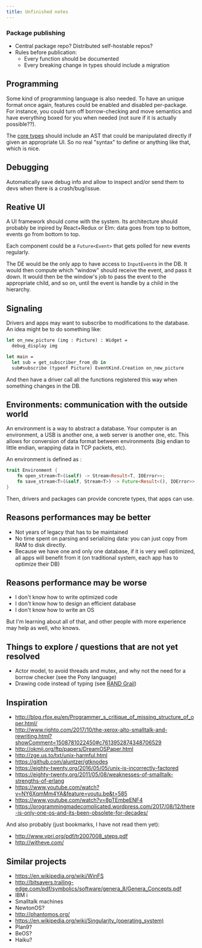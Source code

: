 ```yaml
---
title: Unfinished notes
---
```


### Package publishing

- Central package repo? Distributed self-hostable repos?
- Rules before publication:
  - Every function should be documented
  - Every breaking change in types should include a migration

## Programming

Some kind of programming language is also needed. To have an unique format
once again, features could be enabled and disabled per-package. For instance,
you could turn off borrow-checking and move semantics and have everything
boxed for you when needed (not sure if it is actually possible??).

The [core types](core-types.md) should include an AST that could be manipulated directly if
given an appropriate UI. So no real "syntax" to define or anything like that, which is nice.

## Debugging

Automatically save debug info and allow to inspect and/or send them to devs when there is a crash/bug/issue.

## Reative UI

A UI framework should come with the system. Its architecture should
probably be inpired by React+Redux or Elm: data goes from top to bottom,
events go from bottom to top.

Each component could be a `Future<Event>` that gets polled for new events regularly.

The DE would be the only app to have access to `InputEvent`s in the DB. It would then
compute which "window" should receive the event, and pass it down. It would then be the window's
job to pass the event to the appropriate child, and so on, until the event is handle by a child in the
hierarchy.

## Signaling

Drivers and apps may want to subscribe to modifications to the database. An idea might
be to do something like:

```ocaml
let on_new_picture (img : Picture) : Widget =
  debug_display img

let main =
  let sub = get_subscriber_from_db in
  sub#subscribe (typeof Picture) EventKind.Creation on_new_picture
```

And then have a driver call all the functions registered this way when something changes in the DB.

## Environments: communication with the outside world

An environment is a way to abstract a database. Your computer is an environment,
a USB is another one, a web server is another one, etc. This allows for conversion
of data format between environments (big endian to little endian, wrapping data in TCP packets, etc).

An environment is defined as :

```rust
trait Environment {
    fn open_stream<T>(&self) -> Stream<Result<T, IOError>>;
    fn save_stream<T>(&self, Stream<T>) -> Future<Result<(), IOError>>;
}
```

Then, drivers and packages can provide concrete types, that apps can use.

## Reasons performances may be better

- Not years of legacy that has to be maintained
- No time spent on parsing and serializing data: you can just copy from RAM to disk directly.
- Because we have one and only one database, if it is very well optimized, all apps will benefit from it (on traditional system, each app has to optimize their DB)

## Reasons performance may be worse

- I don't know how to write optimized code
- I don't know how to design an efficient database
- I don't know how to write an OS

But I'm learning about all of that, and other people with more experience may help as well, who knows.

## Things to explore / questions that are not yet resolved

- Actor model, to avoid threads and mutex, and why not the need for a borrow checker (see the Pony language)
- Drawing code instead of typing (see [RAND Grail](https://en.wikipedia.org/wiki/RAND_Tablet))

## Inspiration

- <http://blog.rfox.eu/en/Programmer_s_critique_of_missing_structure_of_oper.html/>
- <http://www.righto.com/2017/10/the-xerox-alto-smalltalk-and-rewriting.html?showComment=1508781022450#c7613952874348706529>
- <http://okmij.org/ftp/papers/DreamOSPaper.html>
- <http://zge.us.to/txt/unix-harmful.html>
- <https://github.com/aluntzer/gtknodes>
- <https://eighty-twenty.org/2016/05/05/unix-is-incorrectly-factored>
- <https://eighty-twenty.org/2011/05/08/weaknesses-of-smalltalk-strengths-of-erlang>
- <https://www.youtube.com/watch?v=NY6XqmMm4YA&feature=youtu.be&t=585>
- <https://www.youtube.com/watch?v=8pTEmbeENF4>
- <https://programmingmadecomplicated.wordpress.com/2017/08/12/there-is-only-one-os-and-its-been-obsolete-for-decades/>

And also probably (just bookmarks, I have not read them yet):

- <http://www.vpri.org/pdf/tr2007008_steps.pdf>
- <http://witheve.com/>

## Similar projects

- <https://en.wikipedia.org/wiki/WinFS>
- <http://bitsavers.trailing-edge.com/pdf/symbolics/software/genera_8/Genera_Concepts.pdf>
- IBM i
- Smalltalk machines
- NewtonOS?
- <http://phantomos.org/>
- <https://en.wikipedia.org/wiki/Singularity_(operating_system)>
- Plan9?
- BeOS?
- Haiku?

